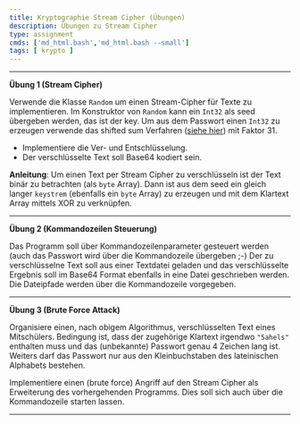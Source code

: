 ```yaml
---
title: Kryptographie Stream Cipher (Übungen)
description: Übungen zu Stream Cipher
type: assignment
cmds: ['md_html.bash','md_html.bash --small']
tags: [ krypto ]
---
```


---

**Übung 1 (Stream Cipher)** 

Verwende die Klasse `Random` um einen Stream-Cipher für Texte zu implementieren. Im Konstruktor von `Random` kann ein `Int32` als seed übergeben werden, das ist der key. Um aus dem Passwort einen `Int32` zu erzeugen verwende das shifted sum Verfahren ([siehe hier](https://javadevnotes.com/java-string-hashcode)) mit Faktor 31.

- Implementiere die Ver- und Entschlüsselung.
- Der verschlüsselte Text soll Base64 kodiert sein.

**Anleitung**: Um einen Text per Stream Cipher zu verschlüsseln ist der Text binär zu betrachten (als `byte` Array). Dann ist aus dem seed ein gleich langer `keystrem` (ebenfalls ein `byte` Array) zu erzeugen und mit dem Klartext Array mittels XOR zu verknüpfen.



---

**Übung 2  (Kommandozeilen Steuerung)**

Das Programm soll über Kommandozeilenparameter gesteuert werden (auch das Passwort wird über die Kommandozeile übergeben ;-) Der zu verschlüsselne Text soll aus einer Textdatei geladen und das verschlüsselte Ergebnis soll im Base64 Format ebenfalls in eine Datei geschrieben werden. Die Dateipfade werden über die Kommandozeile vorgegeben.



---

**Übung 3  (Brute Force Attack)**

Organisiere einen, nach obigem Algorithmus, verschlüsselten Text eines Mitschülers. Bedingung ist, dass der zugehörige Klartext irgendwo `"5ahels"` enthalten muss und das (unbekannte) Passwort genau 4 Zeichen lang ist. Weiters darf das Passwort nur aus den Kleinbuchstaben des lateinischen Alphabets bestehen.

Implementiere einen (brute force) Angriff auf den Stream Cipher als Erweiterung des vorhergehenden Programms. Dies soll sich auch über die Kommandozeile starten lassen.

---



